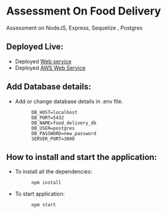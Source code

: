 # Assessment On Food Delivery
Assessment on NodeJS, Express, Sequelize , Postgres

## Deployed Live:

- Deployed [Web service](https://viga-entertainment-assessment.onrender.com/api-docs/)
- Deployed [AWS Web Service](http://nodejs-food-server-app-env.eba-f3mf4uud.ap-southeast-2.elasticbeanstalk.com/api-docs/)
## Add Database details:

- Add or change database details in .env file.
    
            DB_HOST=localhost
            DB_PORT=5432
            DB_NAME=food_delivery_db
            DB_USER=postgres
            DB_PASSWORD=new_password
            SERVER_PORT=3000


## How to install and start the application:

- To install all the dependencies:

            npm install
            
- To start application:

            npm start
